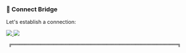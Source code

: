 

### 🌉 Connect Bridge

Let's establish a connection:

<a href="https://www.linkedin.com/in/chanakorn-aramsak/">
  <img src="https://img.shields.io/badge/-LinkedIny
-0A66C2?style=for-the-badge&logo=linkedin&logoColor=white" />
</a>

<a href="mailto:chanakorn.aramsak@gmail.com">
  <img src="https://img.shields.io/badge/-Email-D14836?style=for-the-badge&logo=gmail&logoColor=white" />
</a>

```
 ╔═══════════════════════════════════════════════════════════════╗ 
```
